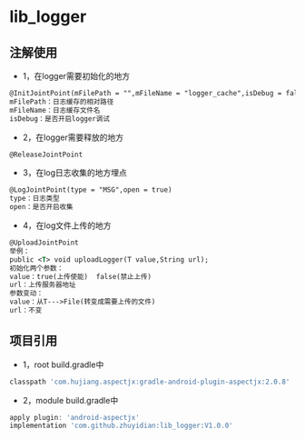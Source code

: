 # lib_logger

## 注解使用
* 1，在logger需要初始化的地方
```xml
@InitJointPoint(mFilePath = "",mFileName = "logger_cache",isDebug = false)
mFilePath：日志缓存的相对路径
mFileName：日志缓存文件名
isDebug：是否开启logger调试
```
* 2，在logger需要释放的地方
```xml
@ReleaseJointPoint
```
* 3，在log日志收集的地方埋点
```xml
@LogJointPoint(type = "MSG",open = true)
type：日志类型
open：是否开启收集
```
* 4，在log文件上传的地方
```xml
@UploadJointPoint
举例：
public <T> void uploadLogger(T value,String url);
初始化两个参数：
value：true(上传使能)  false(禁止上传) 
url：上传服务器地址
参数变动：
value：从T--->File(转变成需要上传的文件)
url：不变
```
## 项目引用
* 1，root build.gradle中
```groovy
classpath 'com.hujiang.aspectjx:gradle-android-plugin-aspectjx:2.0.8'
```
* 2，module build.gradle中
```groovy
apply plugin: 'android-aspectjx'
implementation 'com.github.zhuyidian:lib_logger:V1.0.0'
```

